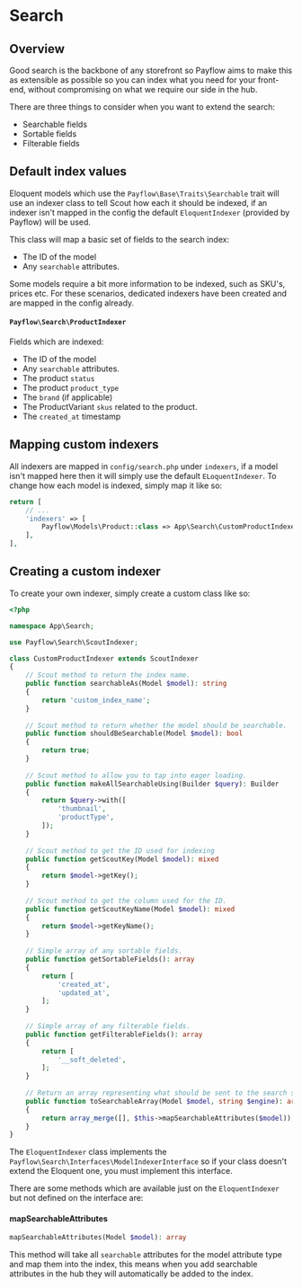 # Search

## Overview

Good search is the backbone of any storefront so Payflow aims to make this as extensible as possible so you can index what
you need for your front-end, without compromising on what we require our side in the hub.

There are three things to consider when you want to extend the search:

- Searchable fields
- Sortable fields
- Filterable fields

## Default index values

Eloquent models which use the `Payflow\Base\Traits\Searchable` trait will use an indexer class to tell Scout how each it
should be indexed, if an indexer isn't mapped in the config the default `EloquentIndexer` (provided by Payflow) will be
used.

This class will map a basic set of fields to the search index:

- The ID of the model
- Any `searchable` attributes.

Some models require a bit more information to be indexed, such as SKU's, prices etc. For these scenarios, dedicated
indexers have been created and are mapped in the config already.

#### `Payflow\Search\ProductIndexer`

Fields which are indexed:

- The ID of the model
- Any `searchable` attributes.
- The product `status`
- The product `product_type`
- The `brand` (if applicable)
- The ProductVariant `skus` related to the product.
- The `created_at` timestamp

## Mapping custom indexers

All indexers are mapped in `config/search.php` under `indexers`, if a model isn't mapped here then it will
simply use the default `ELoquentIndexer`. To change how each model is indexed, simply map it like so:

```php
return [
    // ...
    'indexers' => [
        Payflow\Models\Product::class => App\Search\CustomProductIndexer::class,
    ],
],
```

## Creating a custom indexer

To create your own indexer, simply create a custom class like so:

```php
<?php

namespace App\Search;

use Payflow\Search\ScoutIndexer;

class CustomProductIndexer extends ScoutIndexer
{
    // Scout method to return the index name.
    public function searchableAs(Model $model): string
    {
        return 'custom_index_name';
    }
    
    // Scout method to return whether the model should be searchable.
    public function shouldBeSearchable(Model $model): bool
    {
        return true;
    }
    
    // Scout method to allow you to tap into eager loading.
    public function makeAllSearchableUsing(Builder $query): Builder
    {
        return $query->with([
            'thumbnail',
            'productType',
        ]);
    }
    
    // Scout method to get the ID used for indexing
    public function getScoutKey(Model $model): mixed
    {
        return $model->getKey();
    }
    
    // Scout method to get the column used for the ID.
    public function getScoutKeyName(Model $model): mixed
    {
        return $model->getKeyName();
    }
    
    // Simple array of any sortable fields.
    public function getSortableFields(): array 
    {
        return [
            'created_at',
            'updated_at',
        ];
    }
    
    // Simple array of any filterable fields.
    public function getFilterableFields(): array 
    {
        return [
            '__soft_deleted',
        ];
    }
    
    // Return an array representing what should be sent to the search service i.e. Algolia
    public function toSearchableArray(Model $model, string $engine): array
    {
        return array_merge([], $this->mapSearchableAttributes($model));
    }
}
```

The `EloquentIndexer` class implements the `Payflow\Search\Interfaces\ModelIndexerInterface` so if your class doesn't
extend the Eloquent one, you must implement this interface.

There are some methods which are available just on the `EloquentIndexer` but not defined on the interface are:

#### mapSearchableAttributes

```php
mapSearchableAttributes(Model $model): array
```

This method will take all `searchable` attributes for the model attribute type and map them into the index,
this means when you add searchable attributes in the hub they will automatically be added to the index.